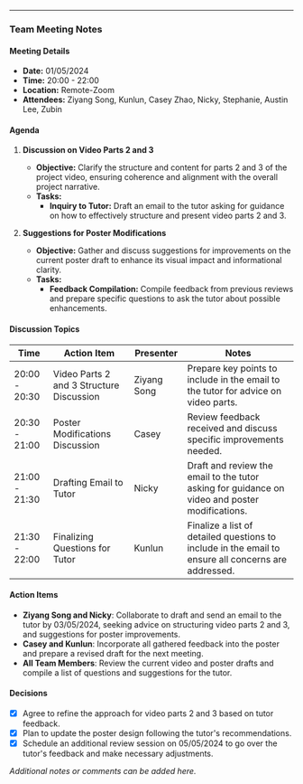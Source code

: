 ---

### Team Meeting Notes

#### Meeting Details
- **Date:** 01/05/2024
- **Time:** 20:00 - 22:00
- **Location:** Remote-Zoom
- **Attendees:** Ziyang Song, Kunlun, Casey Zhao, Nicky, Stephanie, Austin Lee, Zubin

#### Agenda
1. **Discussion on Video Parts 2 and 3**
   - **Objective:** Clarify the structure and content for parts 2 and 3 of the project video, ensuring coherence and alignment with the overall project narrative.
   - **Tasks:**
     - **Inquiry to Tutor:** Draft an email to the tutor asking for guidance on how to effectively structure and present video parts 2 and 3.

2. **Suggestions for Poster Modifications**
   - **Objective:** Gather and discuss suggestions for improvements on the current poster draft to enhance its visual impact and informational clarity.
   - **Tasks:**
     - **Feedback Compilation:** Compile feedback from previous reviews and prepare specific questions to ask the tutor about possible enhancements.

#### Discussion Topics

| Time          | Action Item                              | Presenter   | Notes                                                        |
| ------------- | ---------------------------------------- | ----------- | ------------------------------------------------------------ |
| 20:00 - 20:30 | Video Parts 2 and 3 Structure Discussion | Ziyang Song | Prepare key points to include in the email to the tutor for advice on video parts. |
| 20:30 - 21:00 | Poster Modifications Discussion          | Casey       | Review feedback received and discuss specific improvements needed. |
| 21:00 - 21:30 | Drafting Email to Tutor                  | Nicky       | Draft and review the email to the tutor asking for guidance on video and poster modifications. |
| 21:30 - 22:00 | Finalizing Questions for Tutor           | Kunlun      | Finalize a list of detailed questions to include in the email to ensure all concerns are addressed. |

#### Action Items 
- **Ziyang Song and Nicky**: Collaborate to draft and send an email to the tutor by 03/05/2024, seeking advice on structuring video parts 2 and 3, and suggestions for poster improvements.
- **Casey and Kunlun**: Incorporate all gathered feedback into the poster and prepare a revised draft for the next meeting.
- **All Team Members**: Review the current video and poster drafts and compile a list of questions and suggestions for the tutor.

#### Decisions 
- [x] Agree to refine the approach for video parts 2 and 3 based on tutor feedback.
- [x] Plan to update the poster design following the tutor's recommendations.
- [x] Schedule an additional review session on 05/05/2024 to go over the tutor's feedback and make necessary adjustments.

*Additional notes or comments can be added here.*
